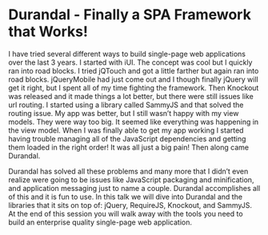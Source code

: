 Durandal - Finally a SPA Framework that Works!
====================

I have tried several different ways to build single-page web applications over the last 3 years.  I started with iUI.  The concept was cool but I quickly ran into road blocks.  I tried jQTouch and got a little farther but again ran into road blocks.  jQueryMobile had just come out and I though finally jQuery will get it right, but I spent all of my time fighting the framework.  Then Knockout was released and it made things a lot better, but there were still issues like url routing.  I started using a library called SammyJS and that solved the routing issue.  My app was better, but I still wasn’t happy with my view models.  They were way too big. It seemed like everything was happening in the view model.  When I was finally able to get my app working I started having trouble managing all of the JavaScript dependencies and getting them loaded in the right order!  It was all just a big pain! Then along came Durandal.

Durandal has solved all these problems and many more that I didn’t even realize were going to be issues like JavaScript packaging and minification, and application messaging just to name a couple.  Durandal accomplishes all of this and it is fun to use. In this talk we will dive into Durandal and the libraries that it sits on top of:  jQuery, RequireJS, Knockout, and SammyJS.  At the end of this session you will walk away with the tools you need to build an enterprise quality single-page web application.

